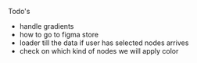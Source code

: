 Todo's

- handle gradients
- how to go to figma store
- loader till the data if user has selected nodes arrives
- check on which kind of nodes we will apply color